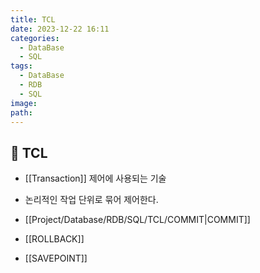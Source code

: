 ```yaml
---
title: TCL
date: 2023-12-22 16:11
categories:
  - DataBase
  - SQL
tags:
  - DataBase
  - RDB
  - SQL
image: 
path:
---
```


## 🌈 TCL
+ [[Transaction]] 제어에 사용되는 기술
+ 논리적인 작업 단위로 묶어 제어한다.

+ [[Project/Database/RDB/SQL/TCL/COMMIT|COMMIT]]
+ [[ROLLBACK]]
+ [[SAVEPOINT]]

